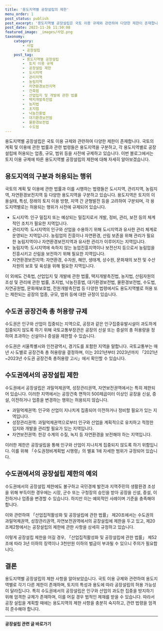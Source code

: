 ```yaml
---
title: '용도지역별 공장설립의 제한'
menu_order: 1
post_status: publish
post_excerpt: '용도지역별 공장설립은 국토 이용 규제와 관련하여 다양한 제한이 존재합니다. 국토의 계획 및 이용에 관한 법률과 관련 법령들은 용도지역을 구분하고, 각 용도지역별로 공장설립에 허용되는 업종, 규모, 범위 등을 사전에 규제하고 있습니다. 이번 블로그에서는 토지 이용 규제에 따른 용도지역별 공장설립의 제한에 대해 자세히 알아보겠습니다.'
post_date: 2023-11-26 11:50:08
featured_image: _images/사업.png
taxonomy:
    category:
        - 사업
        - 공장설립
    post_tag:
        - 용도지역별 공장설립
        -  토지 이용 규제
        -  공장설립 제한
        -  도시지역
        -  관리지역
        -  농림지역
        -  자연환경보전지역
        -  건축법
        -  산업입지 및 개발에 관한 법률
        -  택지개발촉진법
        -  농지법
        -  초지법
        -  낙농진흥법
        -  대기환경보전법
        -  물환경보전법
        -  수도법
---
```



용도지역별 공장설립은 국토 이용 규제와 관련하여 다양한 제한이 존재합니다. 국토의 계획 및 이용에 관한 법률과 관련 법령들은 용도지역을 구분하고, 각 용도지역별로 공장설립에 허용되는 업종, 규모, 범위 등을 사전에 규제하고 있습니다. 이번 블로그에서는 토지 이용 규제에 따른 용도지역별 공장설립의 제한에 대해 자세히 알아보겠습니다.

## 용도지역의 구분과 허용되는 행위

국토의 계획 및 이용에 관한 법률과 이를 시행하는 법령들은 도시지역, 관리지역, 농림지역, 자연환경보전지역 등 다양한 용도지역을 구분하고 있습니다. 용도지역은 토지의 이용실태, 특성, 장래의 토지 이용 방향, 지역 간 균형발전 등을 고려하여 구분되며, 각 용도지역별로는 허용되는 행위가 사전에 규제되어 있습니다.

- 도시지역: 인구 밀집지 또는 예상되는 밀집지로서 개발, 정비, 관리, 보전 등의 체계적인 조치가 필요한 지역입니다.
- 관리지역: 도시지역의 인구와 산업을 수용하기 위해 도시지역과 유사한 관리 체계로 운영되는 지역입니다. 농림업의 진흥이나 자연환경, 산림 보존을 위해 관리가 필요한 농림지역이나 자연환경보전지역과 유사한 관리가 이루어지는 지역입니다.
- 농림지역: 도시지역에 속하지 않는 농업진흥지역이나 보전산지 등으로서 농림업을 진흥시키고 산림을 보전하기 위해 필요한 지역입니다.
- 자연환경보전지역: 자연환경, 수자원, 해안, 생태계, 상수원, 문화재의 보전 및 수산자원의 보호 및 육성을 위해 필요한 지역입니다.

이 외에도 건축법, 산업입지 및 개발에 관한 법률, 택지개발촉진법, 농지법, 산림자원의 조성 및 관리에 관한 법률, 초지법, 낙농진흥법, 대기환경보전법, 물환경보전법, 수도법, 자연공원법, 문화재보호법, 전원개발촉진법 등 다양한 법령에서도 용도지역별로 허용 또는 제한되는 공장의 업종, 규모, 범위 등에 대한 규정이 있습니다.

## 수도권 공장건축 총 허용량 규제

수도권은 인구와 산업이 집중되는 지역으로, 공장과 같은 인구집중유발시설이 과도하게 집중되지 않도록 하기 위해 국토교통부장관은 공장의 신설 또는 증설의 총 허용량을 정하여 초과하는 신설이나 증설을 제한할 수 있습니다.

수도권은 서울특별시와 인천광역시, 경기도를 포함한 지역을 말합니다. 국토교통부는 매년 시·도별로 공장건축 총 허용량을 결정하며, 이는 2021년부터 2023년까지 「2021년~2023년 수도권 공장건축 총허용량 고시」에서 확인할 수 있습니다.

## 수도권에서의 공장설립 제한

수도권에서 공장설립은 과밀억제권역, 성장관리권역, 자연보전권역에서는 특히 제한되어 있습니다. 이러한 지역에서는 공장건축 면적이 500제곱미터 이상인 공장을 신설, 증설, 이전하거나 업종을 변경하는 행위는 허용되지 않습니다.

- 과밀억제권역: 인구와 산업이 지나치게 집중되어 이전하거나 정비할 필요가 있는 지역입니다.
- 성장관리권역: 과밀억제권역으로부터 인구와 산업을 계획적으로 유치하고 적정한 입지와 개발을 관리할 필요가 있는 지역입니다.
- 자연보전권역: 한강 수계의 수질, 녹지 등 자연환경을 보전해야 하는 지역입니다.

이러한 제한은 공장설립을 통해 인구와 산업이 지나치게 집중되지 않도록 하기 위함입니다. 이를 위해 「수도권정비계획법 시행령」의 별표 1에 자세한 범위가 규정되어 있습니다.

## 수도권에서의 공장설립 제한의 예외

수도권에서의 공장설립 제한에도 불구하고 국민경제 발전과 지역주민의 생활환경 조성을 위해 부득이한 경우에는 시장, 군수 또는 구청장의 승인을 받아 공장을 신설, 증설, 이전하거나 업종을 변경할 수 있습니다. 하지만 이는 예외적인 사례이며 기준을 충족해야 합니다.

이와 관련하여 「산업집적활성화 및 공장설립에 관한 법률」 제20조에서는 수도권의 과밀억제권역, 성장관리권역, 자연보전권역에서의 공장설립에 제한을 두고 있고, 제20조제2항에서는 공장설립의 제한에 관한 사항을 상세히 규정하고 있습니다.

이렇게 공장설립 제한을 어길 경우, 「산업집적활성화 및 공장설립에 관한 법률」 제52조에 따라 3년 이하의 징역이나 3천만원 이하의 벌금이 부과될 수 있으니 주의가 필요합니다.

## 결론

용도지역별 공장설립의 제한 사항을 알아보았습니다. 국토 이용 규제와 관련하여 용도지역별로 각기 다른 제한이 존재하며, 토지의 특성과 용도에 따라 공장설립의 허용 가능성이 달라집니다. 특히 수도권에서의 공장설립은 인구와 산업의 과도한 집중을 방지하기 위해 엄격한 규제가 존재하며, 이를 어길 경우 법적인 제재를 받을 수 있습니다. 따라서 공장 설립을 계획할 때에는 용도지역의 제한 사항을 충분히 숙지하고, 관련 법령을 엄격히 준수해야 합니다.
<!-- wp:separator -->
<hr class="wp-block-separator has-alpha-channel-opacity"/>
<!-- /wp:separator -->

<!-- wp:group {"backgroundColor":"base","layout":{"type":"constrained"}} -->
<div class="wp-block-group has-base-background-color has-background"><!-- wp:paragraph {"align":"center","fontSize":"medium"} -->
<p class="has-text-align-center has-large-font-size"><strong>공장설립 관련 글 바로가기</strong></p>
<!-- /wp:paragraph -->


<!-- wp:latest-posts
{"categories":[{"id":27373,"count":19,"description":"","link":"https://uknowlaw.com/category/%ea%b3%b5%ec%9e%a5%ec%84%a4%eb%a6%bd/","name":"공장설립","slug":"공장설립","taxonomy":"category","parent":0,"meta":[],"_links":{"self":[{"href":"https://uknowlaw.com/wp-json/wp/v2/categories/27373"}],"collection":[{"href":"https://uknowlaw.com/wp-json/wp/v2/categories"}],"about":[{"href":"https://uknowlaw.com/wp-json/wp/v2/taxonomies/category"}],"wp:post_type":[{"href":"https://uknowlaw.com/wp-json/wp/v2/posts?categories=27373"}],"curies":[{"name":"wp","href":"https://api.w.org/{rel}","templated":true}]}}],"postsToShow":100,"excerptLength":28,"postLayout":"grid","columns":2,"featuredImageAlign":"left","featuredImageSizeSlug":"large","fontSize":"small"} /--></div>
<!-- /wp:group -->